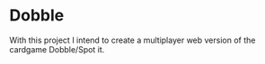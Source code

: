 # Dobble

With this project I intend to create a multiplayer web version of the cardgame Dobble/Spot it.
